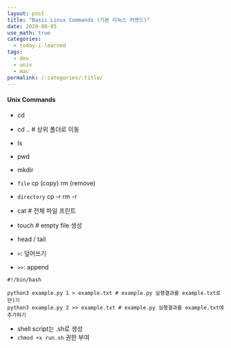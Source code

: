 ```yaml
---
layout: post
title: "Basic Linux Commands (기본 리눅스 커맨드)"
date: 2020-08-05
use_math: true
categories:
  - today-i-learned
tags:
  - dev
  - unix
  - mac
permalink: /:categories/:title/
---
```


<!-- {% include adsense.html %} -->

#### Unix Commands
- cd
- cd .. # 상위 폴더로 이동
- ls
- pwd
- mkdir
- `file` cp (copy) rm (remove)
- `directory` cp -r rm -r
- cat # 전체 파일 프린트
- touch # empty file 생성
- head / tail

- `>`: 덮어쓰기
- `>>`: append

```
#!/bin/bash

python3 example.py 1 > example.txt # example.py 실행결과를 example.txt로 만)기
python3 example.py 2 >> example.txt # example.py 실행결과를 example.txt에 추가하기
```

- shell script는 .sh로 생성
- `chmod +x run.sh` 권한 부여
